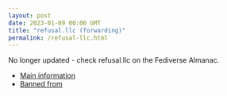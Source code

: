 ```yaml
---
layout: post
date: 2023-01-09 00:00 GMT
title: "refusal.llc (forwarding)"
permalink: /refusal-llc.html
---
```


No longer updated - check refusal.llc on the Fediverse Almanac.

* [Main information](https://www.fediversealmanac.com/api/v1/instances/refusal.llc)
* [Banned from](https://www.fediversealmanac.com/api/v1/instances/refusal.llc/banned_from)

